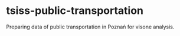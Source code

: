 # tsiss-public-transportation
Preparing data of public transportation in Poznań for visone analysis.
